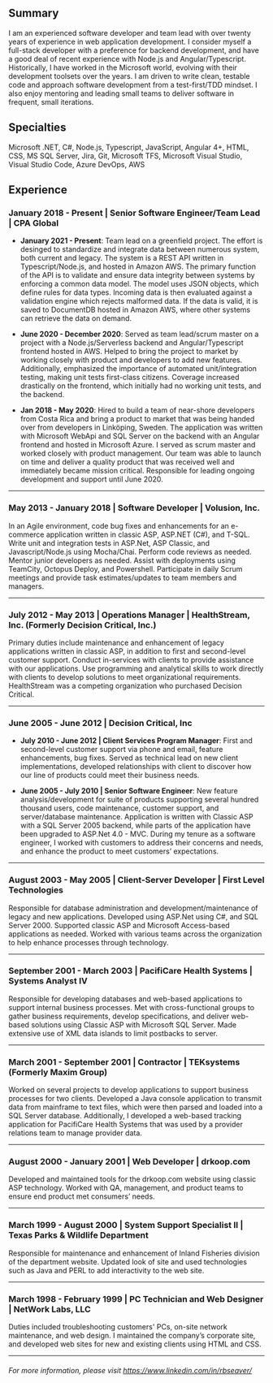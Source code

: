 <script src="https://platform.linkedin.com/badges/js/profile.js" async defer type="text/javascript"></script>
<div class="badge-base LI-profile-badge" data-locale="en_US" data-size="large" data-theme="dark" data-type="HORIZONTAL" data-vanity="rbseaver" data-version="v1"></div>



## Summary

I am an experienced software developer and team lead with over twenty years of experience in web application development. I consider myself a full-stack developer with a preference for backend development, and have a good deal of recent experience with Node.js and Angular/Typescript. Historically, I have worked in the Microsoft world, evolving with their development toolsets over the years. I am driven to write clean, testable code and approach software development from a test-first/TDD mindset. I also enjoy mentoring and leading small teams to deliver software in frequent, small iterations.

## Specialties
Microsoft .NET, C#, Node.js, Typescript, JavaScript, Angular 4+, HTML, CSS, MS SQL Server, Jira, Git, Microsoft TFS, Microsoft Visual Studio, Visual Studio Code, Azure DevOps, AWS

## Experience

### January 2018 - Present | Senior Software Engineer/Team Lead | CPA Global

* **January 2021 - Present**: Team lead on a greenfield project. The effort is desinged to standardize and integrate data between numerous system, both current and legacy. The system is a REST API written in Typescript/Node.js, and hosted in Amazon AWS. The primary function of the API is to validate and ensure data integrity between systems by enforcing a common data model. The model uses JSON objects, which define rules for data types. Incoming data is then evaluated against a validation engine which rejects malformed data. If the data is valid, it is saved to DocumentDB hosted in Amazon AWS, where other systems can retrieve the data on demand.

* **June 2020 - December 2020**: Served as team lead/scrum master on a project with a Node.js/Serverless backend and Angular/Typescript frontend hosted in AWS. Helped to bring the project to market by working closely with product and developers to add new features. Additionally, emphasized the importance of automated unit/integration testing, making unit tests first-class citizens. Coverage increased drastically on the frontend, which initially had no working unit tests, and the backend.

* **Jan 2018 - May 2020**: Hired to build a team of near-shore developers from Costa Rica and bring a product to market that was being handed over from developers in Linköping, Sweden. The application was written with Microsoft WebApi and SQL Server on the backend with an Angular frontend and hosted in Microsoft Azure. I served as scrum master and worked closely with product management. Our team was able to launch on time and deliver a quality product that was received well and immediately became mission critical. Responsible for leading ongoing development and support until June 2020.

___

### May 2013 - January 2018 | Software Developer | Volusion, Inc.

In an Agile environment, code bug fixes and enhancements for an e-commerce application written in classic ASP, ASP.NET (C#), and T-SQL. Write unit and integration tests in ASP.Net, ASP Classic, and Javascript/Node.js using Mocha/Chai. Perform code reviews as needed. Mentor junior developers as needed. Assist with deployments using TeamCity, Octopus Deploy, and Powershell. Participate in daily Scrum meetings and provide task estimates/updates to team members and managers.

___

### July 2012 - May 2013 | Operations Manager | HealthStream, Inc. (Formerly Decision Critical, Inc.)

Primary duties include maintenance and enhancement of legacy applications written in classic ASP, in addition to first and second-level customer support. Conduct in-services with clients to provide assistance with our applications. Use programming and analytical skills to work directly with clients to develop solutions to meet organizational requirements. HealthStream was a competing organization who purchased Decision Critical.

___

### June 2005 - June 2012 | Decision Critical, Inc

* **July 2010 - June 2012 \| Client Services Program Manager**: First and second-level customer support via phone and email, feature enhancements, bug fixes. Served as technical lead on new client implementations, developed relationships with client to discover how our line of products could meet their business needs.

* **June 2005 - July 2010 \| Senior Software Engineer**: New feature analysis/development for suite of products supporting several hundred thousand users, code maintenance, customer support, and server/database maintenance. Application is written with Classic ASP with a SQL Server 2005 backend, while parts of the application have been upgraded to ASP.Net 4.0 - MVC. During my tenure as a software engineer, I worked with customers to address their concerns and needs, and enhance the product to meet customers’ expectations.

___

### August 2003 - May 2005 | Client-Server Developer | First Level Technologies

Responsible for database administration and development/maintenance of legacy and new applications. Developed using ASP.Net using C#, and SQL Server 2000. Supported classic ASP and Microsoft Access-based applications as needed. Worked with various teams across the organization to help enhance processes through technology.

___

### September 2001 - March 2003 | PacifiCare Health Systems | Systems Analyst IV

Responsible for developing databases and web-based applications to support internal business processes. Met with cross-functional groups to gather business requirements, develop specifications, and deliver web-based solutions using Classic ASP with Microsoft SQL Server. Made extensive use of XML data islands to limit postbacks to server.

___

### March 2001 - September 2001 | Contractor | TEKsystems (Formerly Maxim Group)

Worked on several projects to develop applications to support business processes for two clients. Developed a Java console application to transmit data from mainframe to text files, which were then parsed and loaded into a SQL Server database. Additionally, I developed a web-based tracking application for PacifiCare Health Systems that was used by a provider relations team to manage provider data.

___

### August 2000 - January 2001 | Web Developer | drkoop.com

Developed and maintained tools for the drkoop.com website using classic ASP technology. Worked with QA, management, and product teams to ensure end product met consumers’ needs.

___

### March 1999 - August 2000 | System Support Specialist II | Texas Parks & Wildlife Department

Responsible for maintenance and enhancement of Inland Fisheries division of the department website. Updated look of site and used technologies such as Java and PERL to add interactivity to the web site.

___

### March 1998 - February 1999 | PC Technician and Web Designer | NetWork Labs, LLC

Duties included troubleshooting customers' PCs, on-site network maintenance, and web design. I maintained the company’s corporate site, and developed web sites for new and existing clients using HTML and CSS.

---

###### For more information, please visit https://www.linkedin.com/in/rbseaver/

              